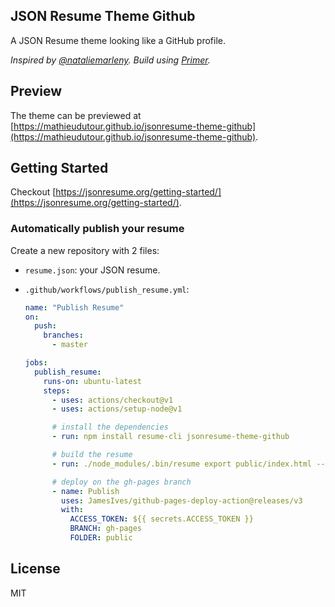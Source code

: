 ## JSON Resume Theme Github

A JSON Resume theme looking like a GitHub profile.

_Inspired by [@nataliemarleny](https://twitter.com/nataliemarleny). Build using [Primer](https://primer.style/css)._

## Preview

The theme can be previewed at [https://mathieudutour.github.io/jsonresume-theme-github](https://mathieudutour.github.io/jsonresume-theme-github).

## Getting Started

Checkout [https://jsonresume.org/getting-started/](https://jsonresume.org/getting-started/).

### Automatically publish your resume

Create a new repository with 2 files:

- `resume.json`: your JSON resume.
- `.github/workflows/publish_resume.yml`:

  ```yaml
  name: "Publish Resume"
  on:
    push:
      branches:
        - master

  jobs:
    publish_resume:
      runs-on: ubuntu-latest
      steps:
        - uses: actions/checkout@v1
        - uses: actions/setup-node@v1

        # install the dependencies
        - run: npm install resume-cli jsonresume-theme-github

        # build the resume
        - run: ./node_modules/.bin/resume export public/index.html --theme github

        # deploy on the gh-pages branch
        - name: Publish
          uses: JamesIves/github-pages-deploy-action@releases/v3
          with:
            ACCESS_TOKEN: ${{ secrets.ACCESS_TOKEN }}
            BRANCH: gh-pages
            FOLDER: public
  ```

## License

MIT
